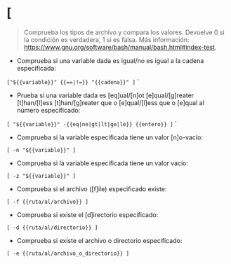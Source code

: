 # [

> Comprueba los tipos de archivo y compara los valores.
> Devuelve 0 si la condición es verdadera, 1 si es falsa.
> Más información: <https://www.gnu.org/software/bash/manual/bash.html#index-test>.

- Comprueba si una variable dada es igual/no es igual a la cadena especificada:

`["${{variable}}" {{==|!=}} "{{cadena}}" ]` `

- Prueba si una variable dada es [eq]ual/[n]ot [e]qual/[g]reater [t]han/[l]ess [t]han/[g]reater que o [e]qual/[l]ess que o [e]qual al número especificado:

`[ "${{variable}}" -{{eq|ne|gt|lt|ge|le}} {{entero}} ]` `

- Comprueba si la variable especificada tiene un valor [n]o-vacío:

`[ -n "${{variable}}" ]`

- Comprueba si la variable especificada tiene un valor vacío:

`[ -z "${{variable}}" ]`

- Comprueba si el archivo ([f]ile) especificado existe:

`[ -f {{ruta/al/archivo}} ]`

- Comprueba si existe el [d]irectorio especificado:

`[ -d {{ruta/al/directorio}} ]`

- Comprueba si existe el archivo o directorio especificado:

`[ -e {{ruta/al/archivo_o_directorio}} ]`

